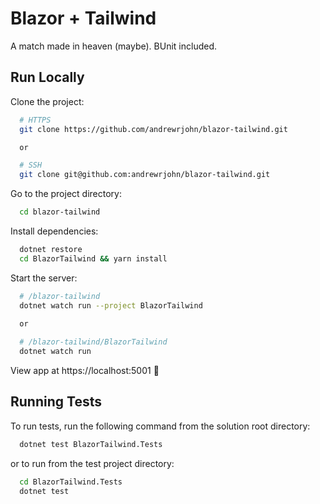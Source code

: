 
# Blazor + Tailwind

A match made in heaven (maybe). BUnit included.

## Run Locally

Clone the project:

```bash
  # HTTPS
  git clone https://github.com/andrewrjohn/blazor-tailwind.git

  or

  # SSH
  git clone git@github.com:andrewrjohn/blazor-tailwind.git
```

Go to the project directory:

```bash
  cd blazor-tailwind
```

Install dependencies:

```bash
  dotnet restore
  cd BlazorTailwind && yarn install
```

Start the server:

```bash
  # /blazor-tailwind
  dotnet watch run --project BlazorTailwind
  
  or

  # /blazor-tailwind/BlazorTailwind
  dotnet watch run
```
View app at https://localhost:5001 🎉


## Running Tests

To run tests, run the following command from the solution root directory:

```bash
  dotnet test BlazorTailwind.Tests
```
or to run from the test project directory:
```bash
  cd BlazorTailwind.Tests
  dotnet test
```